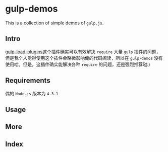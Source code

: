# gulp-demos

This is a collection of simple demos of ```gulp.js```.

## Intro

[gulp-load-plugins](https://www.npmjs.com/package/gulp-load-plugins)这个插件确实可以有效解决 ```require``` 大量 ```gulp``` 插件的问题，但是我个人觉得使用这个插件会略微影响俺的代码阅读，所以在 ```gulp-demos``` 没有使用哈。但是，这插件确实能解决各种 ```require``` 的问题，还是强烈推荐哒:)

## Requirements

偶的 ```Node.js``` 版本为 ```4.3.1```

## Usage

## More

## Index
